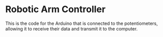 # Robotic Arm Controller

This is the code for the Arduino that is connected to the potentiometers, allowing it to receive their data and transmit it to the computer.
